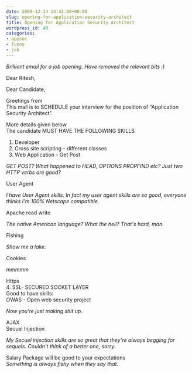 ```yaml
---
date: 2009-12-14 14:42:00+00:00
slug: opening-for-application-security-architect
title: Opening for Application Security Architect
wordpress_id: 40
categories:
- appsec
- funny
- job
---
```


_Brilliant email for a job opening. Have removed the relevant bits :)_

  
Dear Ritesh,

Dear Candidate,

Greetings from   
This mail is to SCHEDULE your interview for the position of “Application Security Architect”.

  
More details given below  
The candidate MUST HAVE THE FOLLOWING SKILLS  
1. Developer  
2. Cross site scripting – different classes  
3. Web Application - Get Post

_GET POST? What happened to HEAD, OPTIONS PROPFIND etc? Just two HTTP verbs are good?_

User Agent

  


  


_I have User Agent skills. In fact my user agent skills are so good, everyone thinks I'm 100% Netscape compatible._

  


  
  
Apache read write

  


_The native American language? What the hell? That's hard, man._

  


  


Fishing

  


_Show me a lake._

  


  


Cookies

  


_mmmmm_

  


  
  
Https  
4. SSL- SECURED SOCKET LAYER  
Good to have skills:  
OWAS - Open web security project

  


_Now you're just making shit up._

  


  
  
AJAX  
Secuel Injection

  


_My Secuel injection skills are so great that they're always begging for sequels. Couldn't think of a better one, sorry._

  


  


Salary Package will be good to your expectations  
_Something is always fishy when they say that._